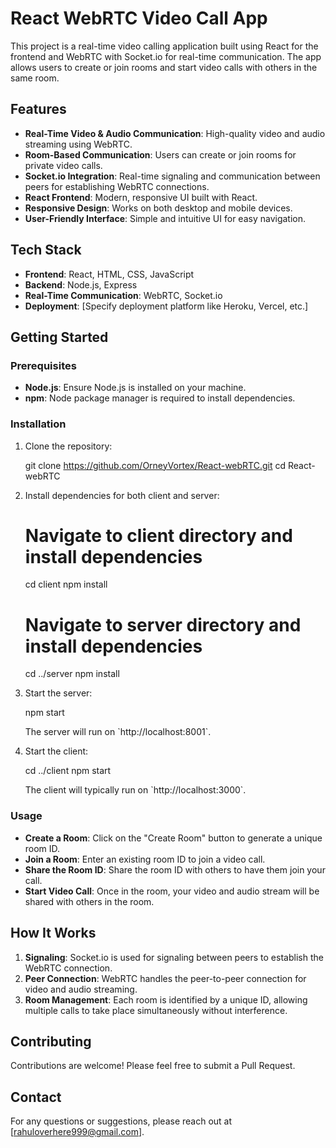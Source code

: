 
# React WebRTC Video Call App

This project is a real-time video calling application built using React for the frontend and WebRTC with Socket.io for real-time communication. The app allows users to create or join rooms and start video calls with others in the same room.

## Features

- **Real-Time Video & Audio Communication**: High-quality video and audio streaming using WebRTC.
- **Room-Based Communication**: Users can create or join rooms for private video calls.
- **Socket.io Integration**: Real-time signaling and communication between peers for establishing WebRTC connections.
- **React Frontend**: Modern, responsive UI built with React.
- **Responsive Design**: Works on both desktop and mobile devices.
- **User-Friendly Interface**: Simple and intuitive UI for easy navigation.

## Tech Stack

- **Frontend**: React, HTML, CSS, JavaScript
- **Backend**: Node.js, Express
- **Real-Time Communication**: WebRTC, Socket.io
- **Deployment**: [Specify deployment platform like Heroku, Vercel, etc.]

## Getting Started

### Prerequisites

- **Node.js**: Ensure Node.js is installed on your machine.
- **npm**: Node package manager is required to install dependencies.

### Installation

1. Clone the repository:


   git clone https://github.com/OrneyVortex/React-webRTC.git
   cd React-webRTC
  

2. Install dependencies for both client and server:


   # Navigate to client directory and install dependencies
   cd client
   npm install
   
   # Navigate to server directory and install dependencies
   cd ../server
   npm install


3. Start the server:

   npm start


   The server will run on \`http://localhost:8001\`.

4. Start the client:


   cd ../client
   npm start


   The client will typically run on \`http://localhost:3000\`.

### Usage

- **Create a Room**: Click on the "Create Room" button to generate a unique room ID.
- **Join a Room**: Enter an existing room ID to join a video call.
- **Share the Room ID**: Share the room ID with others to have them join your call.
- **Start Video Call**: Once in the room, your video and audio stream will be shared with others in the room.

## How It Works

1. **Signaling**: Socket.io is used for signaling between peers to establish the WebRTC connection.
2. **Peer Connection**: WebRTC handles the peer-to-peer connection for video and audio streaming.
3. **Room Management**: Each room is identified by a unique ID, allowing multiple calls to take place simultaneously without interference.

## Contributing

Contributions are welcome! Please feel free to submit a Pull Request.

## Contact

For any questions or suggestions, please reach out at [rahuloverhere999@gmail.com].
